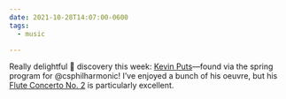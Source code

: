 ```yaml
---
date: 2021-10-28T14:07:00-0600
tags:
  - music

---
```


Really delightful 🎵 discovery this week: [Kevin Puts][site]—found via the spring program for @csphilharmonic! I’ve enjoyed a bunch of his oeuvre, but his [Flute Concerto No. 2][album] is particularly excellent.

[site]: http://www.kevinputs.com
[album]: https://songwhip.com/adamwalker/kevin-puts-symphony-no-2-flute-concerto-and-rivers-rush